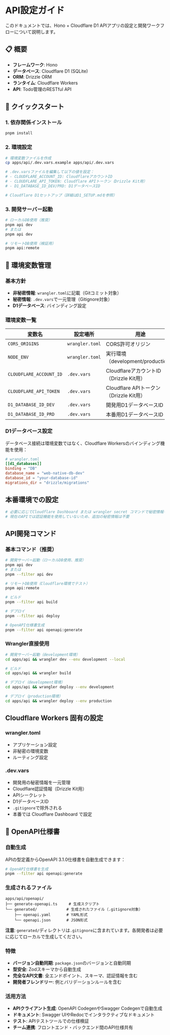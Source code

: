 # API設定ガイド

このドキュメントでは、Hono + Cloudflare D1 APIアプリの設定と開発ワークフローについて説明します。

## 📋 概要

- **フレームワーク**: Hono
- **データベース**: Cloudflare D1 (SQLite)
- **ORM**: Drizzle ORM
- **ランタイム**: Cloudflare Workers
- **API**: Todo管理のRESTful API

## 🚀 クイックスタート

### 1. 依存関係インストール
```bash
pnpm install
```

### 2. 環境設定
```bash
# 環境変数ファイルを作成
cp apps/api/.dev.vars.example apps/api/.dev.vars

# .dev.varsファイルを編集して以下の値を設定：
# - CLOUDFLARE_ACCOUNT_ID: CloudflareアカウントID
# - CLOUDFLARE_API_TOKEN: Cloudflare APIトークン（Drizzle Kit用）
# - D1_DATABASE_ID_DEV/PRD: D1データベースID

# Cloudflare D1セットアップ（詳細はD1_SETUP.mdを参照）
```

### 3. 開発サーバー起動
```bash
# ローカルDB使用（推奨）
pnpm api dev
# または
pnpm api dev

# リモートDB使用（検証用）
pnpm api:remote
```

## 🔧 環境変数管理

### 基本方針
- **非秘密情報**: `wrangler.toml`に記載（Gitコミット対象）
- **秘密情報**: `.dev.vars`で一元管理（Gitignore対象）
- **D1データベース**: バインディング設定

### 環境変数一覧

| 変数名 | 設定場所 | 用途 |
|--------|----------|------|
| `CORS_ORIGINS` | `wrangler.toml` | CORS許可オリジン |
| `NODE_ENV` | `wrangler.toml` | 実行環境（development/production） |
| `CLOUDFLARE_ACCOUNT_ID` | `.dev.vars` | CloudflareアカウントID（Drizzle Kit用） |
| `CLOUDFLARE_API_TOKEN` | `.dev.vars` | Cloudflare APIトークン（Drizzle Kit用） |
| `D1_DATABASE_ID_DEV` | `.dev.vars` | 開発用D1データベースID |
| `D1_DATABASE_ID_PRD` | `.dev.vars` | 本番用D1データベースID |

### D1データベース設定

データベース接続は環境変数ではなく、Cloudflare Workersのバインディング機能を使用：

```toml
# wrangler.toml
[[d1_databases]]
binding = "DB"
database_name = "web-native-db-dev"
database_id = "your-database-id"
migrations_dir = "drizzle/migrations"
```

## 本番環境での設定

```bash
# 必要に応じてCloudflare Dashboard または wrangler secret コマンドで秘密情報を設定
# 現在のAPIでは認証機能を使用していないため、追加の秘密情報は不要
```

## API開発コマンド

### 基本コマンド（推奨）

```bash
# 開発サーバー起動（ローカルDB使用、推奨）
pnpm api dev
# または
pnpm --filter api dev

# リモートDB使用（Cloudflare環境でテスト）
pnpm api:remote

# ビルド
pnpm --filter api build

# デプロイ
pnpm --filter api deploy

# OpenAPI仕様書生成
pnpm --filter api openapi:generate
```

### Wrangler直接使用

```bash
# 開発サーバー起動（development環境）
cd apps/api && wrangler dev --env development --local

# ビルド
cd apps/api && wrangler build

# デプロイ（development環境）
cd apps/api && wrangler deploy --env development

# デプロイ（production環境）
cd apps/api && wrangler deploy --env production
```

## Cloudflare Workers 固有の設定

### wrangler.toml
- アプリケーション設定
- 非秘密の環境変数
- ルーティング設定

### .dev.vars
- 開発用の秘密情報を一元管理
- Cloudflare認証情報（Drizzle Kit用）
- APIシークレット
- D1データベースID
- `.gitignore`で除外される
- 本番では Cloudflare Dashboard で設定

## 📖 OpenAPI仕様書

### 自動生成

APIの型定義からOpenAPI 3.1.0仕様書を自動生成できます：

```bash
# OpenAPI仕様書を生成
pnpm --filter api openapi:generate
```

### 生成されるファイル

```
apps/api/openapi/
├── generate-openapi.ts     # 生成スクリプト
└── generated/             # 生成されたファイル（.gitignore対象）
    ├── openapi.yaml       # YAML形式
    └── openapi.json       # JSON形式
```

**注意**: `generated/`ディレクトリは`.gitignore`に含まれています。各開発者は必要に応じてローカルで生成してください。

### 特徴

- **バージョン自動同期**: `package.json`のバージョンと自動同期
- **型安全**: Zodスキーマから自動生成
- **完全なAPI文書**: 全エンドポイント、スキーマ、認証情報を含む
- **開発者フレンドリー**: 例とバリデーションルールを含む

### 活用方法

- **APIクライアント生成**: OpenAPI CodegenやSwagger Codegenで自動生成
- **ドキュメント**: Swagger UIやRedocでインタラクティブなドキュメント
- **テスト**: APIテストツールでの仕様検証
- **チーム連携**: フロントエンド・バックエンド間のAPI仕様共有